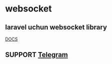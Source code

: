 # websocket
## laravel uchun websocket library
[DOCS](https://docs.jscorp.uz/jscorptech-websocket)
## SUPPORT [Telegram](https://t.me/JscorpTech_support/2)